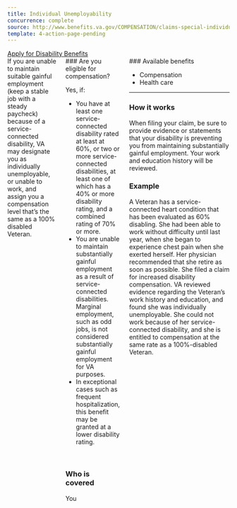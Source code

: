 ```yaml
---
title: Individual Unemployability
concurrence: complete
source: http://www.benefits.va.gov/COMPENSATION/claims-special-individual_unemployability.asp
template: 4-action-page-pending
---
```


<div class="main" role="main" markdown="0">

<div class="va-action-bar--header">
  <div class="row">
    <div class="small-12 columns">
      <a class="usa-button-primary va-button-primary" href="/disability-benefits/apply-for-benefits/">Apply for Disability Benefits</a>
    </div>
  </div>
</div>

<div class="section one" markdown="0">
<div class="primary" markdown="0">
<div class="row" markdown="0">
<div class="small-12 columns usa-content" markdown="1">
<div markdown="1">
If you are unable to maintain suitable gainful employment (keep a stable job with a steady paycheck) because of a service-connected disability, VA may designate you as individually unemployable, or unable to work, and assign you a compensation level that’s the same as a 100% disabled Veteran.
</div>
<div class="call-out usa-content" markdown="1">
### Are you eligible for compensation?

Yes, if:

- You have at least one service-connected disability rated at least at 60%, or two or more service-connected disabilities, at least one of which has a 40% or more disability rating, and a combined rating of 70% or more.
- You are unable to maintain substantially gainful employment as a result of service-connected disabilities. Marginal employment, such as odd jobs, is not considered substantially gainful employment for VA purposes.
- In exceptional cases such as frequent hospitalization, this benefit may be granted at a lower disability rating.

<br>

### Who is covered

You
</div>
<div markdown="1">
### Available benefits

- Compensation
- Health care

<hr>

### How it works

When filing your claim, be sure to provide evidence or statements that your disability is preventing you from maintaining substantially gainful employment. Your work and education history will be reviewed.

### Example
A Veteran has a service-connected heart condition that has been evaluated as 60% disabling. She had been able to work without difficulty until last year, when she began to experience chest pain when she exerted herself. Her physician recommended that she retire as soon as possible. She filed a claim for increased disability compensation. VA reviewed evidence regarding the Veteran’s work history and education, and found she was individually unemployable. She could not work because of her service-connected disability, and she is entitled to compensation at the same rate as a 100%-disabled Veteran.
</div>
</div>

</div>
</div>
</div>

</div>

